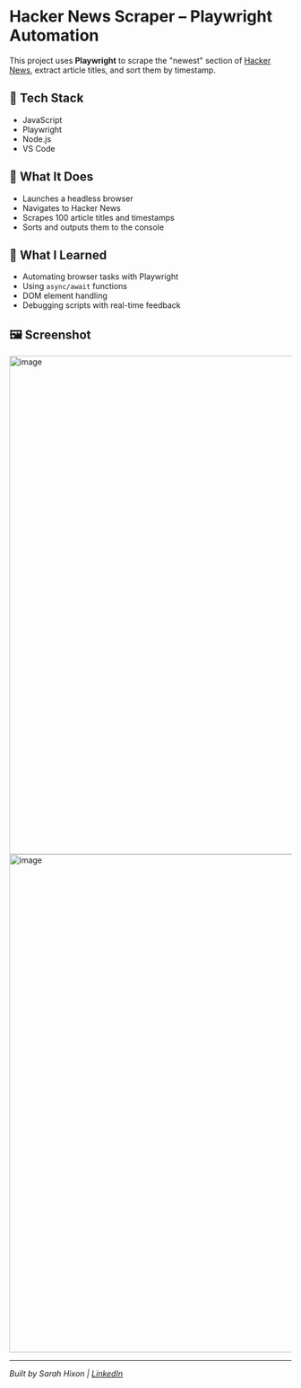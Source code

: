 # Hacker News Scraper – Playwright Automation

This project uses **Playwright** to scrape the "newest" section of [Hacker News](https://news.ycombinator.com/newest), extract article titles, and sort them by timestamp.

## 🔧 Tech Stack
- JavaScript
- Playwright
- Node.js
- VS Code

## 🚀 What It Does
- Launches a headless browser
- Navigates to Hacker News
- Scrapes 100 article titles and timestamps
- Sorts and outputs them to the console

## 🧠 What I Learned
- Automating browser tasks with Playwright
- Using `async/await` functions
- DOM element handling
- Debugging scripts with real-time feedback

## 🖼 Screenshot
<img width="888" alt="image" src="https://github.com/user-attachments/assets/a58dd79c-1d14-4219-8247-8b089b6073c2" />
<img width="888" alt="image" src="https://github.com/user-attachments/assets/4ac3222a-58d7-4bc0-a9bc-7453c347063d" />

---

*Built by Sarah Hixon | [LinkedIn](https://www.linkedin.com/in/sarahhixon)*

